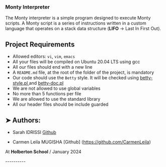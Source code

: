 
### Monty Interpreter
The Monty interpreter is a simple program designed to execute Monty scripts. A Monty script is a series of instructions written in a custom language that operates on a stack data structure (**LIFO** -> Last In First Out).

## Project Requirements
- Allowed editors: `vi`, `vim`, `emacs`
- All your files will be compiled on Ubuntu 20.04 LTS using gcc
- All our files should end with a new line
- A `README.md` file, at the root of the folder of the project, is mandatory
- Our code should use the `Betty` style. It will be checked using [betty-style.pl ](https://github.com/hs-hq/Betty/blob/main/betty-style.pl)and [betty-doc.pl](https://github.com/hs-hq/Betty/blob/main/betty-doc.pl)
- We are not allowed to use global variables
- No more than 5 functions per file
- We are allowed to use the standard library
- All our header files should be include guarded

## ➤ Authors:

- Sarah IDRISSI [Github](https://github.com/Fizzyfog)

- Carmen Leila MUGISHA [Github] (https://github.com/CarmenLeila)

<p> At <strong>Holberton School</strong> / January 2024</p>
----------
